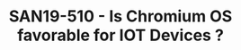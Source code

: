 ---
categories:
- san19
description: Getting electronic devices onto internet and well connected with each
  other hasnt been a trivial task for the engineering community, always challenged
  by end price of the product, software scalability from devices running firmware
  to complex devices running complete OS distro, lack of fine tuned libraries and
  framework to introduce security of data, over the air upgrade and configuration
  and calibration of devices, supporting both head and headless units. Though the
  industry met the end user demand and floating requirements in time, the challenges
  continue to exist for next generation devices<br /> where the focus is on integrating
  multiple key components like<br /> security, networking, graphics, AI and ML libraries
  and sensor control frameworks into one singe device. While solving the system integration
  requirements is a key thing the other equal important aspect of ensuring the software
  is maintained for bug fixes, long term supported, simultaneous support for multiple
  SOCs and controllers is very much essential.<br /> <br /> The end equipment manufacturers
  have various software options to chose from and each have their own advantages and
  disadvantages, inbuilt features and support infrastructure. Chromium OS is one of
  the latest open source software distributions maintained by Google for almost a<br
  /> decade now has made its way into IOT segments.<br /> <br /> In this session we
  look into the key components in Chromium OS that can help us overcome the software
  challenges in building next generation IOT devices.<br /> <br /> - Chromium OS is
  initially designed for laptops, desktops and stand alone / all inone boxes, the
  well integrated software components like browsers, networking, security, boot options
  and window management can be leveraged as is for IOT devices. We go through few
  of these components to understand if they meet the IOT requirements.<br /> <br />
  - Chromium OS is built on Linux, thereby the OS has support for multiple latest
  SOCs and device drivers for various controllers. We should be discussing if chromium
  OS has picked up all the latest trends in Linux OS related to Power Management,
  security, upgraded device driver frameworks, etc.<br /> <br /> - In general IOT
  devices are headless or less UI centric, we explore if chromium OS can be easily
  configured to boot on a headless unit ?<br /> <br /> - Understanding the system
  requirements, memory requirements and power utilization are few key factors to consider
  if the OS fits the budget available for the end equipment.<br /> <br /> - The new
  set of IOT devices are now pre-integrated with AI algorithms to help end user for
  better understanding of the surrounding or indecision making etc. The devices are
  also self learning with ML algorithms. Its important to know if Chromium OS has
  frameworks to download AI/ML algorithms or firmware at run time on DSPs or SOCs.
  Also ensure if there are HALs and APIs to exchange data to/from DSPs or SOCs running
  AI/ML algorithms.<br /> <br /> The topics covered in this session should help us
  quickly assess if chromium os is favorable for IOT devices or if we were bringing
  an elephant in the room.
image:
  featured: 'true'
  path: /assets/images/featured-images/san19/SAN19-510.png
session_attendee_num: '15'
session_id: SAN19-510
session_room: Pacific Room (Keynote)
session_slot:
  end_time: '2019-09-27 11:25:00'
  start_time: '2019-09-27 11:00:00'
session_speakers:
- speaker_bio: Senior Software Engineer, Developer services, Linaro. Passionate about
    building and booting Android on ARM based SOCs for mobile and ARM servers.
  speaker_company: Linaro Ltd
  speaker_image: /assets/images/speakers/san19/khasim-syed-mohammed.jpg
  speaker_location: India
  speaker_name: Khasim Syed Mohammed
  speaker_position: Senior Android Engineer
  speaker_url: www.linaro.org
  speaker_username: khasim.mohammed
session_track: IoT and Embedded
tag: session
tags:
- IoT and Embedded
title: SAN19-510 - Is Chromium OS favorable for IOT Devices ?
---